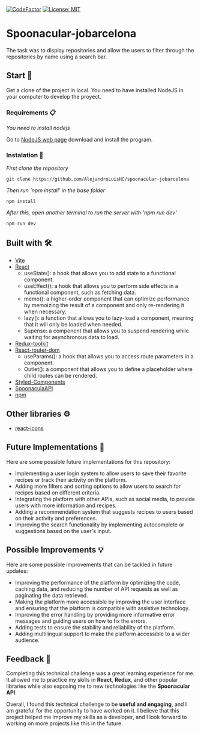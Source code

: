 [![CodeFactor](https://www.codefactor.io/repository/github/alejandroluishc/spoonacular-jobarcelona/badge)](https://www.codefactor.io/repository/github/alejandroluishc/spoonacular-jobarcelona)
[![License: MIT](https://img.shields.io/badge/License-MIT-yellow.svg)](https://opensource.org/licenses/MIT)
# Spoonacular-jobarcelona

The task was to display repositories and allow the users to filter through the repositories by name using a search bar. 

## Start 🚀

Get a clone of the project in local. You need to have installed NodeJS in your computer to develop the proyect.

### Requirements 📋

_You need to install nodejs_

Go to [NodeJS web page](https://nodejs.org/es/) download and install the
program.

### Instalation 🔧

_First clone the repository_

```
git clone https://github.com/AlejandroLuisHC/spoonacular-jobarcelona
```

_Then run 'npm install' in the base folder_

```
npm install
```

_After this, open another terminal to run the server with 'npm run dev'_

```
npm run dev
```

## Built with 🛠️
- [Vite](https://vitejs.dev/)
- [React](https://es.reactjs.org/)
  - useState(): a hook that allows you to add state to a functional component.
  - useEffect(): a hook that allows you to perform side effects in a functional component, such as fetching data.
  - memo(): a higher-order component that can optimize performance by memoizing the result of a component and only re-rendering it when necessary.
  - lazy(): a function that allows you to lazy-load a component, meaning that it will only be loaded when needed.
  - Supense: a component that allows you to suspend rendering while waiting for asynchronous data to load.
- [Redux-toolkit](https://redux-toolkit.js.org/)
- [React-router-dom](https://reactrouter.com/en/main)
  - useParams(): a hook that allows you to access route parameters in a component.
  - Outlet(): a component that allows you to define a placeholder where child routes can be rendered.
- [Styled-Components](https://styled-components.com/)
- [SpoonaculaAPI](https://spoonacular.com/food-api)
- [npm](https://www.npmjs.com/)


## Other libraries ⚙️
- [react-icons](https://react-icons.github.io/react-icons)

## Future Implementations 🚀
Here are some possible future implementations for this repository:

- Implementing a user login system to allow users to save their favorite recipes or track their activity on the platform.
- Adding more filters and sorting options to allow users to search for recipes based on different criteria.
- Integrating the platform with other APIs, such as social media, to provide users with more information and recipes.
- Adding a recommendation system that suggests recipes to users based on their activity and preferences.
- Improving the search functionality by implementing autocomplete or suggestions based on the user's input.

## Possible Improvements 💡
Here are some possible improvements that can be tackled in future updates:

- Improving the performance of the platform by optimizing the code, caching data, and reducing the number of API requests as well as paginating the data retrieved.
- Making the platform more accessible by improving the user interface and ensuring that the platform is compatible with assistive technology.
- Improving the error handling by providing more informative error messages and guiding users on how to fix the errors.
- Adding tests to ensure the stability and reliability of the platform.
- Adding multilingual support to make the platform accessible to a wider audience.

## Feedback 📣
Completing this technical challenge was a great learning experience for me. It allowed me to practice my skills in **React**, **Redux**, and other popular libraries while also exposing me to new technologies like the **Spoonacular API**.

Overall, I found this technical challenge to be **useful and engaging**, and I am grateful for the opportunity to have worked on it. I believe that this project helped me improve my skills as a developer, and I look forward to working on more projects like this in the future.
